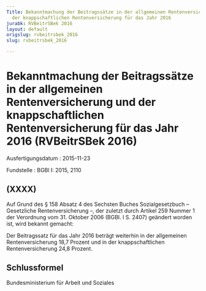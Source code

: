 ```yaml
---
Title: Bekanntmachung der Beitragssätze in der allgemeinen Rentenversicherung und
  der knappschaftlichen Rentenversicherung für das Jahr 2016
jurabk: RVBeitrSBek 2016
layout: default
origslug: rvbeitrsbek_2016
slug: rvbeitrsbek_2016

---
```


# Bekanntmachung der Beitragssätze in der allgemeinen Rentenversicherung und der knappschaftlichen Rentenversicherung für das Jahr 2016 (RVBeitrSBek 2016)

Ausfertigungsdatum
:   2015-11-23

Fundstelle
:   BGBl I: 2015, 2110


## (XXXX)

Auf Grund des § 158 Absatz 4 des Sechsten Buches Sozialgesetzbuch
– Gesetzliche              Rentenversicherung –, der zuletzt durch Artikel 259 Nummer 1 der Verordnung vom 31. Oktober 2006 (BGBl. I S. 2407) geändert worden ist, wird bekannt gemacht:

Der Beitragssatz für das Jahr 2016 beträgt weiterhin in der allgemeinen Rentenversicherung 18,7 Prozent und in der knappschaftlichen Rentenversicherung 24,8 Prozent.


## Schlussformel

Bundesministerium für Arbeit und Soziales


